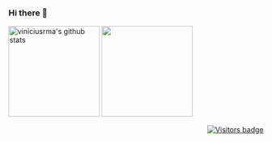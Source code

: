 ### Hi there 👋

<p align="left">
  <img height="180em" src="https://github-readme-stats.vercel.app/api?username=caputomarcos&show_icons=true&theme=dracula" alt="viniciusrma's github stats" />
  <img height="180em" src="https://github-readme-stats.vercel.app/api/top-langs/?username=caputomarcos&layout=compact&langs_count=16&theme=dracula"/>
</p>

<p align="right">
  <a href="https://badges.pufler.dev">
    <img src="https://badges.pufler.dev/visits/caputomarcos/caputomarcos" alt="Visitors badge" />
  </a>
</p>


<!--
**caputomarcos/caputomarcos** is a ✨ _special_ ✨ repository because its `README.md` (this file) appears on your GitHub profile.

Here are some ideas to get you started:

- 🔭 I’m currently working on ...
- 🌱 I’m currently learning ...
- 👯 I’m looking to collaborate on ...
- 🤔 I’m looking for help with ...
- 💬 Ask me about ...
- 📫 How to reach me: ...
- 😄 Pronouns: ...
- ⚡ Fun fact: ...
-->
